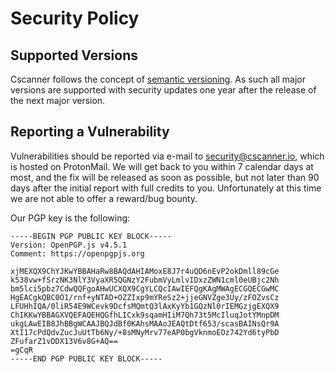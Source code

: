 # Security Policy

## Supported Versions

Cscanner follows the concept of [semantic versioning](https://semver.org/). As such all major versions are supported with security updates one year after the release of the next major version.

## Reporting a Vulnerability

Vulnerabilities should be reported via e-mail to security@cscanner.io, which is hosted on ProtonMail. We will get back to you within 7 calendar days at most, and the fix will be released as soon as possible, but not later than 90 days after the initial report with full credits to you. Unfortunately at this time we are not able to offer a reward/bug bounty.

Our PGP key is the following:

```
-----BEGIN PGP PUBLIC KEY BLOCK-----
Version: OpenPGP.js v4.5.1
Comment: https://openpgpjs.org

xjMEXQX9ChYJKwYBBAHaRw8BAQdAHIAMoxE8J7r4uQD6nEvP2okDmll89cGe
k538vw+fSrzNK3NlY3VyaXR5QGNzY2FubmVyLmlvIDxzZWN1cml0eUBjc2Nh
bm5lci5pbz7CdwQQFgoAHwUCXQX9CgYLCQcIAwIEFQgKAgMWAgECGQECGwMC
HgEACgkQBC0O1/rnf+yNTAD+OZZIxp9mYReSz2+jjeGNVZge3Uy/zFOZvsCz
LFUHhIQA/0liR54E9WCevk9DcfsMQmtQ3lAxKyYb1GQzNl0rIEMGzjgEXQX9
ChIKKwYBBAGXVQEFAQEHQGfhLICxk9sqamHIiM7Qh73t5McIluqJotYMnpDM
ukgLAwEIB8JhBBgWCAAJBQJdBf0KAhsMAAoJEAQtDtf653/scasBAINsQr9A
XtI17cPdQdvZucJuUtTb6Ny/+8sMNyMrv77eAP0bgVknmoEOz742Yd6tyPbD
ZFufarZ1vDDX13V6v8G+AQ==
=gCqR
-----END PGP PUBLIC KEY BLOCK-----
```
